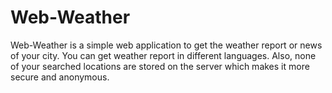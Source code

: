 # Web-Weather
Web-Weather is a simple web application to get the weather report or news of your city. You can get weather report in different languages. Also, none of your searched locations are stored on the server which makes it more secure and anonymous.
